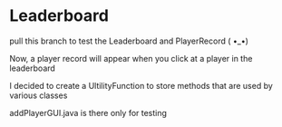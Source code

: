 # Leaderboard

pull this branch to test the Leaderboard and PlayerRecord ( •_•)

Now, a player record will appear when you click at a player in the leaderboard

I decided to create a UltilityFunction to store methods that are used by various classes

addPlayerGUI.java is there only for testing

